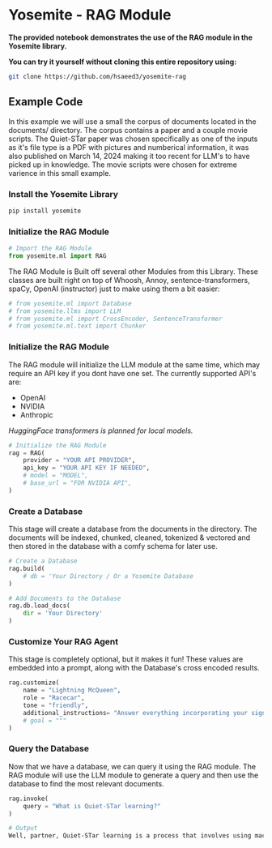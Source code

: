 # Yosemite - RAG Module

**The provided notebook demonstrates the use of the RAG module in the Yosemite library.**

**You can try it yourself without cloning this entire repository using:**

```bash
git clone https://github.com/hsaeed3/yosemite-rag
```

## Example Code

In this example we will use a small the corpus of documents located in the documents/ directory. The corpus contains a paper and a couple movie scripts. The Quiet-STar paper was chosen specifically as one of the inputs as it's file type is a PDF with pictures and numberical information, it was also published on March 14, 2024 making it too recent for LLM's to have picked up in knowledge. The movie scripts were chosen for extreme varience in this small example.

### Install the Yosemite Library

```bash
pip install yosemite
```

### Initialize the RAG Module

```python
# Import the RAG Module
from yosemite.ml import RAG
```

The RAG Module is Built off several other Modules from this Library. These classes are built right on top of Whoosh, Annoy, sentence-transformers, spaCy, OpenAI (instructor) just to make using them a bit easier:

```python
# from yosemite.ml import Database
# from yosemite.llms import LLM
# from yosemite.ml import CrossEncoder, SentenceTransformer
# from yosemite.ml.text import Chunker
```

### Initialize the RAG Module

The RAG module will initialize the LLM module at the same time, which may require an API key if you dont have one set. The currently supported API's are: 

- OpenAI
- NVIDIA
- Anthropic

*HuggingFace transformers is planned for local models.*

```python
# Initialize the RAG Module
rag = RAG(
    provider = "YOUR API PROVIDER",
    api_key = "YOUR API KEY IF NEEDED",
    # model = "MODEL",
    # base_url = "FOR NVIDIA API",
)
```

### Create a Database

This stage will create a database from the documents in the directory. The documents will be indexed, chunked, cleaned, tokenized & vectored and then stored in the database with a comfy schema for later use.

```python
# Create a Database
rag.build(
    # db = 'Your Directory / Or a Yosemite Database
)

# Add Documents to the Database
rag.db.load_docs(
    dir = 'Your Directory'
)
```

### Customize Your RAG Agent

This stage is completely optional, but it makes it fun! These values are embedded into a prompt, along with the Database's
cross encoded results.

```python
rag.customize(
    name = "Lightning McQueen",
    role = "Racecar",
    tone = "friendly",
    additional_instructions= "Answer everything incorporating your signature keywords like 'KACHOW!'"
    # goal = """
)
```

### Query the Database

Now that we have a database, we can query it using the RAG module. The RAG module will use the LLM module to generate a query and then use the database to find the most relevant documents.

```python
rag.invoke(
    query = "What is Quiet-STar learning?"
)
```

```bash
# Output
Well, partner, Quiet-STar learning is a process that involves using machine learning algorithms to detect and analyze patterns in data that may not be readily visible to the human eye. It's all about uncovering hidden insights and making predictions based on the information provided. Looks like Quiet-STar is diving deep into the world of data and using those numbers to zoom down the digital highway. KACHOW!
```
